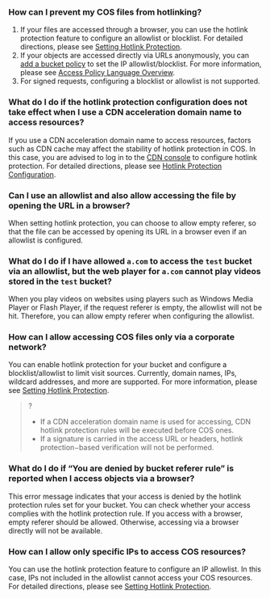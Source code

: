 ### How can I prevent my COS files from hotlinking?

1. If your files are accessed through a browser, you can use the hotlink protection feature to configure an allowlist or blocklist. For detailed directions, please see [Setting Hotlink Protection](https://intl.cloud.tencent.com/document/product/436/13319).
2. If your objects are accessed directly via URLs anonymously, you can [add a bucket policy](https://intl.cloud.tencent.com/document/product/436/30927) to set the IP allowlist/blocklist. For more information, please see [Access Policy Language Overview](https://intl.cloud.tencent.com/document/product/436/18023).
3. For signed requests, configuring a blocklist or allowlist is not supported.

### What do I do if the hotlink protection configuration does not take effect when I use a CDN acceleration domain name to access resources?

If you use a CDN acceleration domain name to access resources, factors such as CDN cache may affect the stability of hotlink protection in COS. In this case, you are advised to log in to the [CDN console](https://console.cloud.tencent.com/cdn) to configure hotlink protection. For detailed directions, please see [Hotlink Protection Configuration](https://intl.cloud.tencent.com/document/product/228/6292).

### Can I use an allowlist and also allow accessing the file by opening the URL in a browser?

When setting hotlink protection, you can choose to allow empty referer, so that the file can be accessed by opening its URL in a browser even if an allowlist is configured.

### What do I do if I have allowed `a.com` to access the `test` bucket via an allowlist, but the web player for `a.com` cannot play videos stored in the `test` bucket?

When you play videos on websites using players such as Windows Media Player or Flash Player, if the request referer is empty, the allowlist will not be hit. Therefore, you can allow empty referer when configuring the allowlist.

### How can I allow accessing COS files only via a corporate network?

You can enable hotlink protection for your bucket and configure a blocklist/allowlist to limit visit sources. Currently, domain names, IPs, wildcard addresses, and more are supported. For more information, please see [Setting Hotlink Protection](https://intl.cloud.tencent.com/document/product/436/13319).

>?
> - If a CDN acceleration domain name is used for accessing, CDN hotlink protection rules will be executed before COS ones.
> - If a signature is carried in the access URL or headers, hotlink protection−based verification will not be performed.
>


### What do I do if “You are denied by bucket referer rule” is reported when I access objects via a browser?

This error message indicates that your access is denied by the hotlink protection rules set for your bucket. You can check whether your access complies with the hotlink protection rule. If you access with a browser, empty referer should be allowed. Otherwise, accessing via a browser directly will not be available.

### How can I allow only specific IPs to access COS resources?

You can use the hotlink protection feature to configure an IP allowlist. In this case, IPs not included in the allowlist cannot access your COS resources. For detailed directions, please see [Setting Hotlink Protection](https://intl.cloud.tencent.com/document/product/436/13319).

